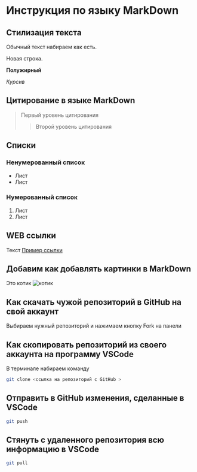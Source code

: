 # Инструкция по языку MarkDown

## Стилизация текста

Обычный текст набираем как есть.

Новая строка.

**Полужирный**

*Курсив*

## Цитирование в языке MarkDown

>Первый уровень цитирования
>>Второй уровень цитирования

## Списки
### Ненумерованный список
* Лист
* Лист

### Нумерованный список
1. Лист
2. Лист

## WEB ссылки
Текст [Пример ссылки](http.example.com "всплывающая подсказка")

## Добавим как добавлять картинки в MarkDown
Это котик
![котик](cat.jpeg)

## Как скачать чужой репозиторий в GitHub на свой аккаунт
Выбираем нужный репозиторий и нажимаем кнопку Fork на панели

## Как скопировать репозиторий из своего аккаунта на программу VSCode
В терминале набираем команду 
```sh
git clone <ссылка на репозиторий с GitHub >
```

## Отправить в GitHub изменения, сделанные в VSCode
```sh
git push
```
## Стянуть с удаленного репозитория всю информацию в VSCode
```sh
git pull
```
